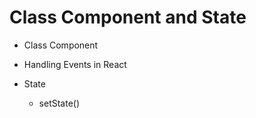 # Class Component and State

- Class Component
  
- Handling Events in React
  
- State
  - setState()
